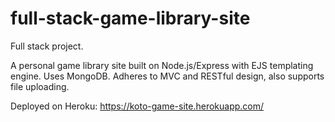 # full-stack-game-library-site
Full stack project.

A personal game library site built on Node.js/Express with EJS templating engine. Uses MongoDB.
Adheres to MVC and RESTful design, also supports file uploading.

Deployed on Heroku: https://koto-game-site.herokuapp.com/
